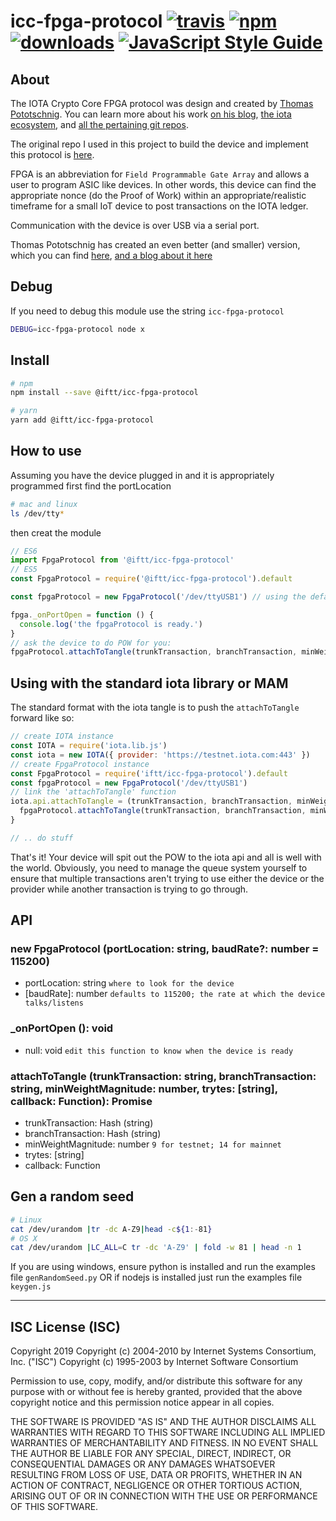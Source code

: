 # icc-fpga-protocol [![travis][travis-image]][travis-url] [![npm][npm-image]][npm-url] [![downloads][downloads-image]][downloads-url] [![JavaScript Style Guide](https://img.shields.io/badge/code_style-standard-brightgreen.svg)](https://standardjs.com)

[travis-image]: https://travis-ci.org/iftt/icc-fpga-protocol.svg?branch=master
[travis-url]: https://travis-ci.org/iftt/icc-fpga-protocol
[npm-image]: https://img.shields.io/npm/v/@iftt/icc-fpga-protocol.svg
[npm-url]: https://npmjs.org/package/@iftt/icc-fpga-protocol
[downloads-image]: https://img.shields.io/npm/dm/@iftt/icc-fpga-protocol.svg
[downloads-url]: https://www.npmjs.com/package/@iftt/icc-fpga-protocol

## About
The IOTA Crypto Core FPGA protocol was design and created by [Thomas Pototschnig](https://microengineer.eu). You can learn more about his work [on his blog](https://medium.com/@punpck), [the iota ecosystem](https://ecosystem.iota.org/users/microengineer/profile), and [all the pertaining git repos](https://gitlab.com/iccfpga/iccfpga-core/wikis/home).

The original repo I used in this project to build the device and implement this protocol is [here](https://gitlab.com/iccfpga/iccfpga-core).

FPGA is an abbreviation for `Field Programmable Gate Array` and allows a user to program ASIC like devices. In other words, this device can find the appropriate nonce (do the Proof of Work) within an appropriate/realistic timeframe for a small IoT device to post transactions on the IOTA ledger.

Communication with the device is over USB via a serial port.

Thomas Pototschnig has created an even better (and smaller) version, which you can find [here](https://gitlab.com/iccfpga/iccfpga-module), [and a blog about it here](https://medium.com/@punpck/iota-crypto-core-fpga-4th-progress-report-e83363d2ea8d)

## Debug
If you need to debug this module use the string `icc-fpga-protocol`
```sh
DEBUG=icc-fpga-protocol node x
```

## Install
```sh
# npm
npm install --save @iftt/icc-fpga-protocol

# yarn
yarn add @iftt/icc-fpga-protocol
```

## How to use
Assuming you have the device plugged in and it is appropriately programmed first find the portLocation

```sh
# mac and linux
ls /dev/tty*
```

then creat the module

```js
// ES6
import FpgaProtocol from '@iftt/icc-fpga-protocol'
// ES5
const FpgaProtocol = require('@iftt/icc-fpga-protocol').default

const fpgaProtocol = new FpgaProtocol('/dev/ttyUSB1') // using the default 115200 baud rate

fpga._onPortOpen = function () {
  console.log('the fpgaProtocol is ready.')
}
// ask the device to do POW for you:
fpgaProtocol.attachToTangle(trunkTransaction, branchTransaction, minWeightMagnitude, trytes, callback)
```

## Using with the standard iota library or MAM
The standard format with the iota tangle is to push the `attachToTangle` forward like so:

```js
// create IOTA instance
const IOTA = require('iota.lib.js')
const iota = new IOTA({ provider: 'https://testnet.iota.com:443' })
// create FpgaProtocol instance
const FpgaProtocol = require('iftt/icc-fpga-protocol').default
const fpgaProtocol = new FpgaProtocol('/dev/ttyUSB1')
// link the 'attachToTangle' function
iota.api.attachToTangle = (trunkTransaction, branchTransaction, minWeight, trytes, callback) => {
  fpgaProtocol.attachToTangle(trunkTransaction, branchTransaction, minWeightMagnitude, trytes, callback)
}

// .. do stuff
```

That's it! Your device will spit out the POW to the iota api and all is well with the world. Obviously, you need to manage the queue system yourself to ensure that multiple transactions aren't trying to use either the device or the provider while another transaction is trying to go through.

## API

### new FpgaProtocol (portLocation: string, baudRate?: number = 115200)
* portLocation: string `where to look for the device`
* [baudRate]: number `defaults to 115200; the rate at which the device talks/listens`

### \_onPortOpen (): void
* null: void `edit this function to know when the device is ready`

### attachToTangle (trunkTransaction: string, branchTransaction: string, minWeightMagnitude: number, trytes: [string], callback: Function): Promise<string>
* trunkTransaction: Hash (string)
* branchTransaction: Hash (string)
* minWeightMagnitude: number `9 for testnet; 14 for mainnet`
* trytes: [string]
* callback: Function

## Gen a random seed
```sh
# Linux
cat /dev/urandom |tr -dc A-Z9|head -c${1:-81}
# OS X
cat /dev/urandom |LC_ALL=C tr -dc 'A-Z9' | fold -w 81 | head -n 1
```

If you are using windows, ensure python is installed and run the examples file `genRandomSeed.py` OR if nodejs is installed just run the examples file `keygen.js`

---

## ISC License (ISC)

Copyright 2019 <IFTT>
Copyright (c) 2004-2010 by Internet Systems Consortium, Inc. ("ISC")
Copyright (c) 1995-2003 by Internet Software Consortium

Permission to use, copy, modify, and/or distribute this software for any purpose with or without fee is hereby granted, provided that the above copyright notice and this permission notice appear in all copies.

THE SOFTWARE IS PROVIDED "AS IS" AND THE AUTHOR DISCLAIMS ALL WARRANTIES WITH REGARD TO THIS SOFTWARE INCLUDING ALL IMPLIED WARRANTIES OF MERCHANTABILITY AND FITNESS. IN NO EVENT SHALL THE AUTHOR BE LIABLE FOR ANY SPECIAL, DIRECT, INDIRECT, OR CONSEQUENTIAL DAMAGES OR ANY DAMAGES WHATSOEVER RESULTING FROM LOSS OF USE, DATA OR PROFITS, WHETHER IN AN ACTION OF CONTRACT, NEGLIGENCE OR OTHER TORTIOUS ACTION, ARISING OUT OF OR IN CONNECTION WITH THE USE OR PERFORMANCE OF THIS SOFTWARE.
